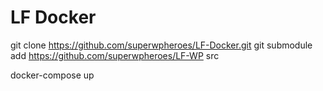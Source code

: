 # LF Docker

git clone https://github.com/superwpheroes/LF-Docker.git
git submodule add https://github.com/superwpheroes/LF-WP src

docker-compose up
